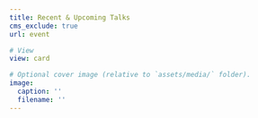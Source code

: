 ```yaml
---
title: Recent & Upcoming Talks
cms_exclude: true
url: event

# View
view: card

# Optional cover image (relative to `assets/media/` folder).
image:
  caption: ''
  filename: ''
---
```

